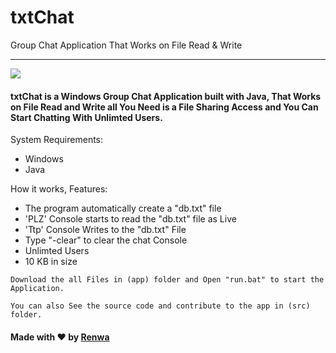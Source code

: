 # txtChat
Group Chat Application That Works on File Read &amp; Write
___
![](https://i.imgur.com/lpXdsCU.png)
#### txtChat is a Windows Group Chat Application built with Java, That Works on File Read and Write all You Need is a File Sharing Access and You Can Start Chatting With Unlimted Users.

System Requirements:
* Windows
* Java

How it works, Features:
* The program automatically create a "db.txt" file
* 'PLZ' Console starts to read the "db.txt" file as Live
* 'Ttp' Console Writes to the "db.txt" File
* Type "-clear" to clear the chat Console
* Unlimted Users
* 10 KB in size

` Download the all Files in (app) folder and Open "run.bat" to start the Application. `  
  
` You can also See the source code and contribute to the app in (src) folder. `


#### Made with ❤ by [Renwa](https://twitter.com/RenwaX23)
